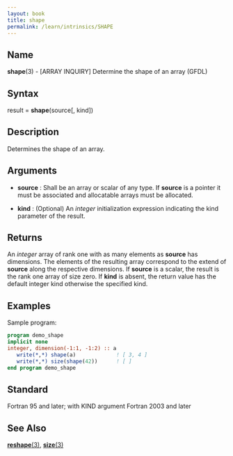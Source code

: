 ```yaml
---
layout: book
title: shape
permalink: /learn/intrinsics/SHAPE
---
```

## __Name__

__shape__(3) - \[ARRAY INQUIRY\] Determine the shape of an array
(GFDL)

## __Syntax__

result = __shape__(source\[, kind\])

## __Description__

Determines the shape of an array.

## __Arguments__

  - __source__
    : Shall be an array or scalar of any type. If __source__ is a pointer it
    must be associated and allocatable arrays must be allocated.

  - __kind__
    : (Optional) An _integer_ initialization expression indicating the kind
    parameter of the result.

## __Returns__

An _integer_ array of rank one with as many elements as __source__ has
dimensions. The elements of the resulting array correspond to the extend
of __source__ along the respective dimensions. If __source__ is a scalar, the
result is the rank one array of size zero. If __kind__ is absent, the return
value has the default integer kind otherwise the specified kind.

## __Examples__

Sample program:

```fortran
program demo_shape
implicit none
integer, dimension(-1:1, -1:2) :: a
   write(*,*) shape(a)             ! [ 3, 4 ]
   write(*,*) size(shape(42))      ! [ ]
end program demo_shape
```

## __Standard__

Fortran 95 and later; with KIND argument Fortran 2003 and later

## __See Also__

[__reshape__(3)](RESHAPE),
[__size__(3)](SIZE)
